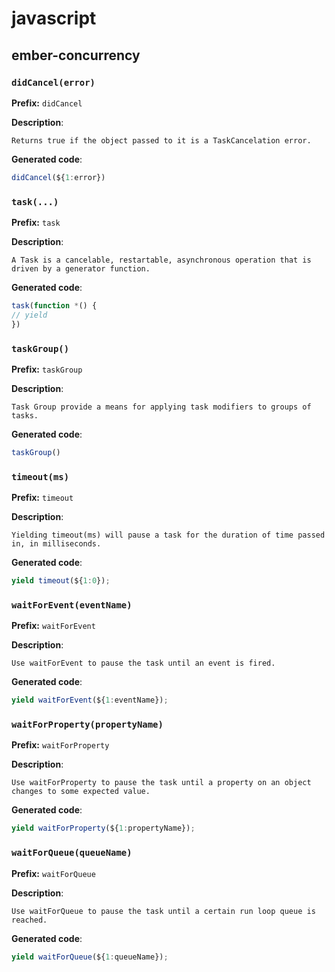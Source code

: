 # javascript
## ember-concurrency
### `didCancel(error)`
**Prefix:** `didCancel`

**Description**:
```
Returns true if the object passed to it is a TaskCancelation error.
```
**Generated code**:
```js
didCancel(${1:error})
```
### `task(...)`
**Prefix:** `task`

**Description**:
```
A Task is a cancelable, restartable, asynchronous operation that is driven by a generator function.
```
**Generated code**:
```js
task(function *() {
// yield
})
```
### `taskGroup()`
**Prefix:** `taskGroup`

**Description**:
```
Task Group provide a means for applying task modifiers to groups of tasks.
```
**Generated code**:
```js
taskGroup()
```
### `timeout(ms)`
**Prefix:** `timeout`

**Description**:
```
Yielding timeout(ms) will pause a task for the duration of time passed in, in milliseconds.
```
**Generated code**:
```js
yield timeout(${1:0});
```
### `waitForEvent(eventName)`
**Prefix:** `waitForEvent`

**Description**:
```
Use waitForEvent to pause the task until an event is fired.
```
**Generated code**:
```js
yield waitForEvent(${1:eventName});
```
### `waitForProperty(propertyName)`
**Prefix:** `waitForProperty`

**Description**:
```
Use waitForProperty to pause the task until a property on an object changes to some expected value.
```
**Generated code**:
```js
yield waitForProperty(${1:propertyName});
```
### `waitForQueue(queueName)`
**Prefix:** `waitForQueue`

**Description**:
```
Use waitForQueue to pause the task until a certain run loop queue is reached.
```
**Generated code**:
```js
yield waitForQueue(${1:queueName});
```